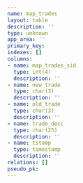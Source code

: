 ```yaml
---
name: map_trades
layout: table
description: ''
type: unknown
app_area: ''
primary_key: 
indexes: []
columns:
- name: map_trades_sid
  type: int(4)
  description: ''
- name: new_trade
  type: char(3)
  description: ''
- name: old_trade
  type: char(3)
  description: ''
- name: trade_desc
  type: char(25)
  description: ''
- name: tstamp
  type: timestamp
  description: ''
relations: []
pseudo_pk: 
---
```


